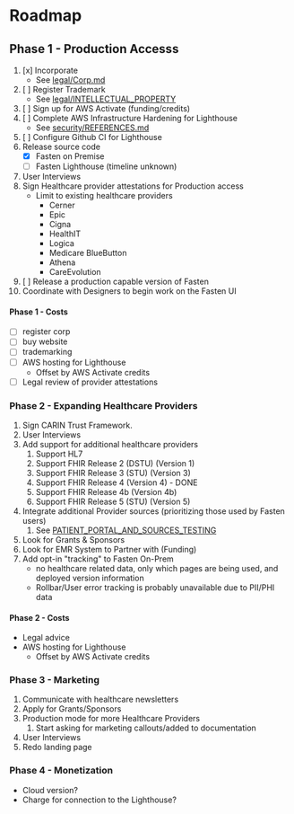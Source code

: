 # Roadmap


## Phase 1 - Production Accesss

1. [x] Incorporate 
	- See [legal/Corp.md](./legal/Corp.md)
2. [ ] Register Trademark
	- See [legal/INTELLECTUAL_PROPERTY](legal/INTELLECTUAL_PROPERTY.md)
3. [ ] Sign up for AWS Activate (funding/credits)
4. [ ] Complete AWS Infrastructure Hardening for Lighthouse
	- See [security/REFERENCES.md](security/REFERENCES.md)
5. [ ] Configure Github CI for Lighthouse
6. Release source code
	- [x] Fasten on Premise
	- [ ] Fasten Lighthouse (timeline unknown)
7. User Interviews
8. Sign Healthcare provider attestations for Production access
	- Limit to existing healthcare providers
		- Cerner
		- Epic
		- Cigna
		- HealthIT
		- Logica
		- Medicare BlueButton
		- Athena
		- CareEvolution
9. [ ] Release a production capable version of Fasten
10. Coordinate with Designers to begin work on the Fasten UI


#### Phase 1 - Costs
- [ ] register corp
- [ ] buy website
- [ ] trademarking
- [ ] AWS hosting for Lighthouse
	- Offset by AWS Activate credits
- [ ] Legal review of provider attestations

### Phase 2 - Expanding Healthcare Providers

1. Sign CARIN Trust Framework. 
2. User Interviews 
3. Add support for additional healthcare providers
	1. Support HL7
	2. Support FHIR Release 2 (DSTU) (Version 1)
	3. Support FHIR Release 3 (STU) (Version 3)
	4. Support FHIR Release 4 (Version 4) - DONE
	5. Support FHIR Release 4b (Version 4b)
	6. Support FHIR Release 5 (STU) (Version 5)
4. Integrate additional Provider sources (prioritizing those used by Fasten users)
	1. See [PATIENT_PORTAL_AND_SOURCES_TESTING](PATIENT_PORTAL_AND_SOURCES_TESTING.md)
5. Look for Grants & Sponsors
6. Look for EMR System to Partner with (Funding)
7. Add opt-in "tracking" to Fasten On-Prem
	- no healthcare related data, only which pages are being used, and deployed version information
	- Rollbar/User error tracking is probably unavailable due to PII/PHI data


#### Phase 2 - Costs 
- Legal advice
- AWS hosting for Lighthouse
	- Offset by AWS Activate credits


### Phase 3 - Marketing 
1. Communicate with healthcare newsletters
2. Apply for Grants/Sponsors
3. Production mode for more Healthcare Providers
	1. Start asking for marketing callouts/added to documentation
4. User Interviews
5. Redo landing page

### Phase 4 - Monetization
- Cloud version?
- Charge for connection to the Lighthouse?